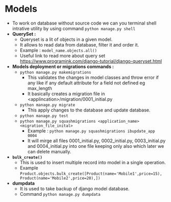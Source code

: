 # Models

-  To work on database without source code we can you terminal shell intrative utility by using command `python manage.py shell`
-  **QuerySet :**
   -  Queryset is a lit of objects in a given model.
   -  It allows to read data from database, filter it and order it.
   -  Example : `model_name.objects.all()`
   -  Useful link to read more about query set https://www.programink.com/django-tutorial/django-queryset.html
-  **Models deployment or migrations commands :**
   -  `python manage.py makemigrations`
      -  This validates the changes in model classes and throw error if any like if any default attribute for a field not defined eg max_length
      -  It basically creates a migration file in \<applincation>/migration/0001_initial.py
   -  `python manage.py migrate`
      -  This apply changes to the database and update database.
   -  `python manage.py test`
   -  `python manage.py squashmigrations <application_name> <migration_file_inital>`
      - Example : `python manage.py squashmigrations ibupdate_app 0004`
      - It will mirge all files 0001_initial.py, 0002_initial.py, 0003_initial.py and 0004_initial.py into one file keeping only also which later we can delete manually.
-  **`bulk_create()`**
   -  This is used to insert multiple record into model in a single operation.
   -  Example `Product.objects.bulk_create([Product(name='Mobile1',price=15), Product(name='Mobile2',price=20),])`
-  **dumpdata**
   -  It is used to take backup of django model database.
   -  Command `python manage.py dumpdata`
